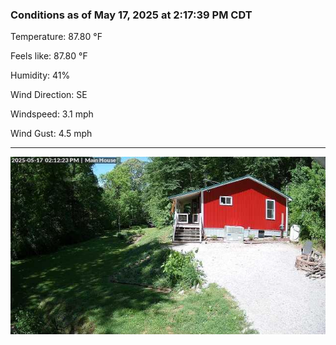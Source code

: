 ### Conditions as of May 17, 2025 at 2:17:39 PM CDT 

Temperature: 87.80 &deg;F

Feels like: 87.80 &deg;F

Humidity: 41%

Wind Direction: SE

Windspeed: 3.1 mph

Wind Gust: 4.5 mph

---

<img src="./images/latest.jpeg"/>

